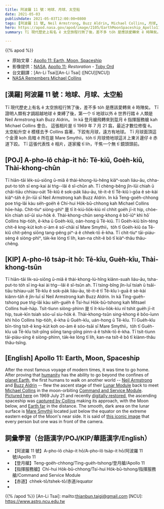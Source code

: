 ```yaml
---
title: 阿波羅 11 號：地球、月球、太空船
date: 2021-05-03
publishdate: 2021-05-03T12:00:00+0800
tags: [阿波羅 11 號, Neil Armstrong, Buzz Aldrin, Michael Collins, 月球, 太空船]
hero: https://apod.nasa.gov/apod/image/2105/EarthMoonSpaceship_Apollo11Ord_960.jpg
summary: Tī 現代歷史上有名 ê 太空旅程行煞了後，差不多 to̍h 是應該愛轉來 ê 時陣矣。

---
```


{{% apod %}}

- 原始文章：[Apollo 11: Earth, Moon, Spaceship](https://apod.nasa.gov/apod/ap210503.html)
- 影像提供：[NASA](https://www.nasa.gov/), [Apollo 11](https://www.nasa.gov/mission_pages/apollo/missions/apollo11.html); *Restoration* - [Toby Ord](http://www.tobyord.com/earth)
- 台文翻譯：[An-Li Tsai][An-Li Tsai] ([NCU][NCU])
- [NASA Remembers Michael Collins](https://www.nasa.gov/michael-collins)

## [漢羅] 阿波羅 11 號：地球、月球、太空船

Tī 現代歷史上有名 ê 太空旅程行煞了後，差不多 to̍h 是應該愛轉來 ê 時陣矣。
Tī 證明人類有才調超越地球 ê 束縛了後，第一个 tī 地球以外 ê 世界行踏 ê 人類是 Neil Armstrong kah Buzz Aldrin。
In kā 登月艙飛轉來到踅月 ê 指揮服務艙 kah Michael Collins 會合。
這張相片是 tī 1969 年 7 月 21 翕，最近才數位修復 ê。
太空船升空 ê 模樣去予 Collins 翕著，下跤有月球，遠方有地球。
Tī 月球面頂這个金滑 koh 烏暗 ê 所在是 Mare Smythii，to̍h tī 月球倚地球這爿上東爿邊仔 ê 赤道下跤。
Tī 這張代表性 ê 相片，逐家攏 tī lih，干焦一个無 tī 鏡頭頭前。


## [POJ] A-pho-lô cha̍p-it hō: Tē-kiû, Goe̍h-kiû, Thài-khong-chûn

Tī hiān-tāi le̍k-sú-siōng ū-miâ ê thài-khong-lú-hêng kiâⁿ-soah liáu-āu, chha-put-to to̍h sī eng-kai ài tńg--lâi ê sî-chūn ah.
Tī chèng-bêng jîn-lūi chiah ū châi-tiāu chhiau-oa̍t Tē-kiû ê sok-pa̍k liáu-āu, tē-it-ê tī Tē-kiû ì-gōa ê sè-kài kiâⁿ-ta̍h ê jîn-lūi sī Neil Armstrong kah Buzz Aldrin.
In kā Teng-goe̍h-chhong poe tńg-lâi kàu se̍h-goe̍h ê Chí-hui Ho̍k-bū-chhong kah Michael Collins hōe-ha̍p.
Chit-tiuⁿ siòng-phìⁿ 是 tī i̍t-kiú-lio̍k-kiú nî chhit goe̍h jī-it hip, chòe-kīn chiah só͘-ūi siu-ho̍k ê.
Thài-khong-chûn seng-khong ê bô͘-iūⁿ khì hō͘ Collins hip-tio̍h, ē-kha ū Goe̍h-kiû, oán-hong ū Tē-kiû.
Tī Goe̍h-kiû bīn-téng chit-ê kng-ku̍t koh o͘-àm ê só͘-chāi sī Mare Smythii，to̍h tī Goe̍h-kiû óa Tē-kiû chit-pêng siōng tang-pêng piⁿ-á ê chhek-tō ē-kha.
Tī chit-tiuⁿ tāi-piáu-sèng ê siòng-phìⁿ, ta̍k-ke lóng tī lih, kan-na chi̍t-ê bô tī kiàⁿ-thâu thâu-chêng.

## [KIP] A-pho-lô tsa̍p-it hō: Tē-kîu, Gue̍h-kîu, Thài-khong-tsûn

Tī hiān-tāi li̍k-sú-siōng ū-miâ ê thài-khong-lú-hîng kiânn-suah liáu-āu, tsha-put-to to̍h sī ing-kai ài tńg--lâi ê sî-tsūn ah.
Tī tsìng-bîng jîn-luī tsiah ū tsâi-tiāu tshiau-ua̍t Tē-kîu ê sok-pa̍k liáu-āu, tē-it-ê tī Tē-kîu ì-guā ê sè-kài kiânn-ta̍h ê jîn-luī sī Neil Armstrong kah Buzz Aldrin.
In kā Ting-gue̍h-tshong pue tńg-lâi kàu se̍h-gue̍h ê Tsí-hui Ho̍k-bū-tshong kah Mitsael Collins huē-ha̍p.
Tsit-tiunn siòng-phìnn 是 tī i̍t-kíu-lio̍k-kíu nî tshit gue̍h jī-it hip, tsuè-kīn tsiah sóo-uī siu-ho̍k ê.
Thài-khong-tsûn sing-khong ê bôo-īunn khì hōo Collins hip-tio̍h, ē-kha ū Gue̍h-kîu, uán-hong ū Tē-kîu.
Tī Gue̍h-kîu bīn-tíng tsit-ê kng-ku̍t koh oo-àm ê sóo-tsāi sī Mare Smythii，to̍h tī Gue̍h-kîu uá Tē-kîu tsit-pîng siōng tang-pîng pinn-á ê tshik-tō ē-kha.
Tī tsit-tiunn tāi-piáu-sìng ê siòng-phìnn, ta̍k-ke lóng tī lih, kan-na tsi̍t-ê bô tī kiànn-thâu thâu-tsîng.


## [English] Apollo 11: Earth, Moon, Spaceship
After the most famous voyage of modern times, it was time to go home. After proving that [humanity][humanity] has the ability to go beyond the confines of [planet Earth][planet Earth], the first humans to walk on another world -- [Neil Armstrong][Neil Armstrong] and [Buzz Aldrin][Buzz Aldrin] -- flew the ascent stage of their [Lunar Module][Lunar Module] back to meet [Michael Collins][Michael Collins] in the moon-orbiting [Command and Service Module][Command and Service Module]. [Pictured here][Pictured here] on 1969 July 21 and recently [digitally restored][digitally restored], the ascending spaceship was [captured by Collins][captured by Collins] making its approach, with the Moon below, and [Earth far][Earth far] in the distance. The smooth, dark area on the lunar surface is [Mare Smythii][Mare Smythii] located just below the equator on the extreme eastern edge of the Moon's near side. It is said of [this iconic image][this iconic image] that every person but one was in front of the camera.

## 詞彙學習（台語漢字/POJ/KIP/華語漢字/English）

- 【阿波羅 11 號】A-pho-lô cha̍p-it hō/A-pho-lô tsa̍p-it hō/阿波羅 11 號/Apollo 11
- 【登月艙】Teng-goe̍h-chhong/Ting-gue̍h-tshong/登月艙/Apollo 11
- 【指揮服務艙】Chí-hui Ho̍k-bū-chhong/Tsí-hui Ho̍k-bū-tshong/指揮服務艙/Command and Service Module
- 【赤道】chhek-tō/tshek-tō/赤道/equator
-


{{% /apod %}}
[An-Li Tsai]: mailto:thianbun.taigi@gmail.com
[NCU]: https://www.astro.ncu.edu.tw

[copyright]: https://apod.nasa.gov/apod/fap/lib/about_apod.html#srapply

[humanity]:https://apod.nasa.gov/apod/fap/ap200614.html
[planet Earth]:https://apod.nasa.gov/apod/fap/ap070325.html
[Neil Armstrong]:https://www.nasa.gov/centers/glenn/about/bios/neilabio.html
[Buzz Aldrin]:https://er.jsc.nasa.gov/seh/aldrin.htm
[Lunar Module]:https://en.wikipedia.org/wiki/Apollo_Lunar_Module
[Michael Collins]:https://www.nasa.gov/michael-collins
[Command and Service Module]:https://en.wikipedia.org/wiki/Apollo_Command/Service_Module
[Pictured here]:https://eol.jsc.nasa.gov/SearchPhotos/photo.pl?mission=AS11&roll=44&frame=6642
[digitally restored]:http://www.tobyord.com/earth
[captured by Collins]:https://apod.nasa.gov/apod/fap/ap190713.html
[Earth far]:https://apod.nasa.gov/apod/fap/ap181224.html
[Mare Smythii]:https://en.wikipedia.org/wiki/Mare_Smythii
[this iconic image]:https://apod.nasa.gov/apod/fap/ap090719.html
